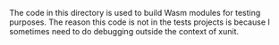 
The code in this directory is used to build Wasm
modules for testing purposes.  The reason this
code is not in the tests projects is because I
sometimes need to do debugging outside the context
of xunit.

